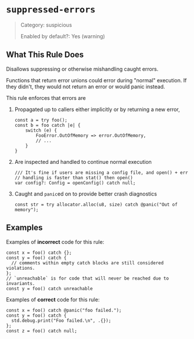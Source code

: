 # `suppressed-errors`

> Category: suspicious
>
> Enabled by default?: Yes (warning)

## What This Rule Does

Disallows suppressing or otherwise mishandling caught errors.

Functions that return error unions could error during "normal" execution.
If they didn't, they would not return an error or would panic instead.

This rule enforces that errors are

1. Propagated up to callers either implicitly or by returning a new error,
   ```zig
   const a = try foo();
   const b = foo catch |e| {
       switch (e) {
           FooError.OutOfMemory => error.OutOfMemory,
           // ...
       }
   }
   ```
2. Are inspected and handled to continue normal execution
   ```zig
   /// It's fine if users are missing a config file, and open() + err
   // handling is faster than stat() then open()
   var config?: Config = openConfig() catch null;
   ```
3. Caught and `panic`ed on to provide better crash diagnostics
   ```zig
   const str = try allocator.alloc(u8, size) catch @panic("Out of memory");
   ```

## Examples

Examples of **incorrect** code for this rule:

```zig
const x = foo() catch {};
const y = foo() catch {
  // comments within empty catch blocks are still considered violations.
};
// `unreachable` is for code that will never be reached due to invariants.
const y = foo() catch unreachable
```

Examples of **correct** code for this rule:

```zig
const x = foo() catch @panic("foo failed.");
const y = foo() catch {
  std.debug.print("Foo failed.\n", .{});
};
const z = foo() catch null;
```

